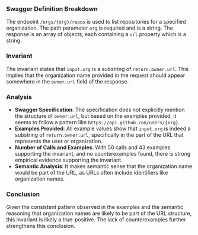 ### Swagger Definition Breakdown
The endpoint `/orgs/{org}/repos` is used to list repositories for a specified organization. The path parameter `org` is required and is a string. The response is an array of objects, each containing a `url` property which is a string.

### Invariant
The invariant states that `input.org` is a substring of `return.owner.url`. This implies that the organization name provided in the request should appear somewhere in the `owner.url` field of the response.

### Analysis
- **Swagger Specification**: The specification does not explicitly mention the structure of `owner.url`, but based on the examples provided, it seems to follow a pattern like `https://api.github.com/users/{org}`.
- **Examples Provided**: All example values show that `input.org` is indeed a substring of `return.owner.url`, specifically in the part of the URL that represents the user or organization.
- **Number of Calls and Examples**: With 50 calls and 43 examples supporting the invariant, and no counterexamples found, there is strong empirical evidence supporting the invariant.
- **Semantic Analysis**: It makes semantic sense that the organization name would be part of the URL, as URLs often include identifiers like organization names.

### Conclusion
Given the consistent pattern observed in the examples and the semantic reasoning that organization names are likely to be part of the URL structure, this invariant is likely a true-positive. The lack of counterexamples further strengthens this conclusion.
